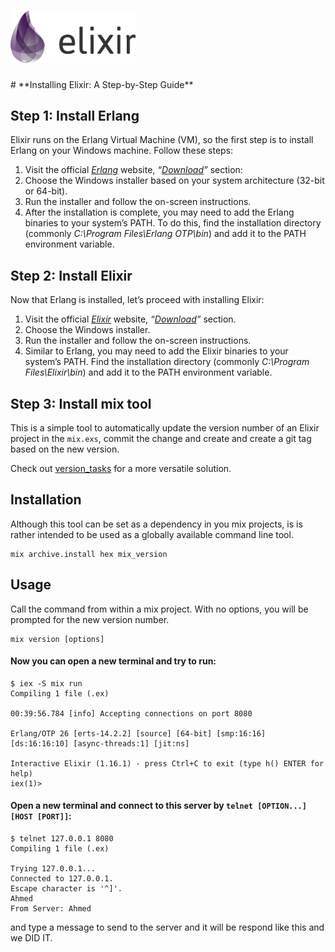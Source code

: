 <h1>
 <picture>
  <source media="(prefers-color-scheme: dark)" srcset="https://github.com/elixir-lang/elixir-lang.github.com/raw/main/images/logo/logo-dark.png">
  <img alt="Elixir logo" src="https://github.com/elixir-lang/elixir-lang.github.com/raw/main/images/logo/logo.png" width="200">
 </picture>
</h1>
# **Installing Elixir: A Step-by-Step Guide**


## **Step 1: Install Erlang**

Elixir runs on the Erlang Virtual Machine (VM), so the first step is to install Erlang on your Windows machine. Follow these steps:

1. Visit the official [_Erlang_](https://www.erlang.org/) website, _“_[_Download_](https://www.erlang.org/downloads.html)_”_ section:  
2. Choose the Windows installer based on your system architecture (32-bit or 64-bit).  
3. Run the installer and follow the on-screen instructions.  
4. After the installation is complete, you may need to add the Erlang binaries to your system’s PATH. To do this, find the installation directory (commonly _C:\Program Files\Erlang OTP\bin_) and add it to the PATH environment variable.

## **Step 2: Install Elixir**

Now that Erlang is installed, let’s proceed with installing Elixir:

1. Visit the official [_Elixir_](https://elixir-lang.org/) website, _“_[_Download_](https://elixir-lang.org/install.html#windows)_”_ section.  
3. Choose the Windows installer.  
4. Run the installer and follow the on-screen instructions.  
5. Similar to Erlang, you may need to add the Elixir binaries to your system’s PATH. Find the installation directory (commonly _C:\Program Files\Elixir\bin_) and add it to the PATH environment variable.
   
## **Step 3: Install mix tool**
This is a simple tool to automatically update the version number of an Elixir project in the `mix.exs`, commit the change and create and create a git tag based on the new version.

Check out [version_tasks](https://hex.pm/packages/version_tasks) for a more versatile solution.
## Installation

Although this tool can be set as a dependency in you mix projects, is is rather intended to be used as a globally available command line tool.

```shell
mix archive.install hex mix_version
```

   ## Usage

Call the command from within a mix project. With no options, you will be prompted for the new version number.

```shell
mix version [options]
```


#### Now you can open a new terminal and try to run:

```
$ iex -S mix run
Compiling 1 file (.ex)

00:39:56.784 [info] Accepting connections on port 8080

Erlang/OTP 26 [erts-14.2.2] [source] [64-bit] [smp:16:16] [ds:16:16:10] [async-threads:1] [jit:ns]

Interactive Elixir (1.16.1) - press Ctrl+C to exit (type h() ENTER for help)
iex(1)> 
```
#### Open a new terminal and connect to this server by `telnet [OPTION...] [HOST [PORT]]`:

```
$ telnet 127.0.0.1 8080
Compiling 1 file (.ex)

Trying 127.0.0.1...
Connected to 127.0.0.1.
Escape character is '^]'.
Ahmed
From Server: Ahmed
```

and type a message to send to the server and it will be respond like this and we DID IT.